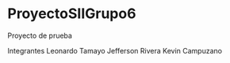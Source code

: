 ProyectoSIIGrupo6
=================

Proyecto de prueba

Integrantes
Leonardo Tamayo
Jefferson Rivera
Kevin Campuzano
